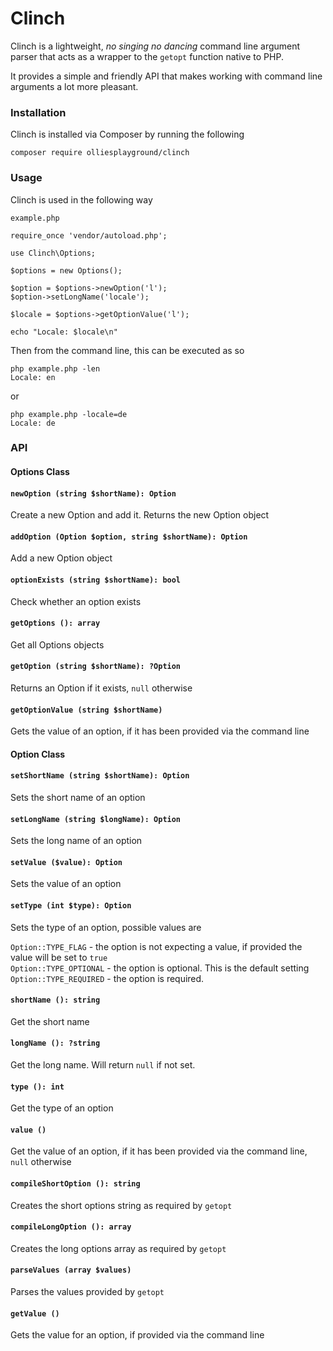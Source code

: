 # Clinch

Clinch is a lightweight, _no singing no dancing_ command line argument parser that acts as a 
wrapper to the `getopt` function native to PHP.

It provides a simple and friendly API that makes working with command line 
arguments a lot more pleasant.

### Installation

Clinch is installed via Composer by running the following

```
composer require olliesplayground/clinch
``` 

### Usage

Clinch is used in the following way

`example.php`

```
require_once 'vendor/autoload.php';

use Clinch\Options;

$options = new Options();

$option = $options->newOption('l');
$option->setLongName('locale');

$locale = $options->getOptionValue('l');

echo "Locale: $locale\n"

```

Then from the command line, this can be executed as so

```
php example.php -len
Locale: en
```

or

```
php example.php -locale=de
Locale: de
```

### API

#### Options Class

#### `newOption (string $shortName): Option`

Create a new Option and add it. Returns the new Option object

#### `addOption (Option $option, string $shortName): Option`

Add a new Option object

#### `optionExists (string $shortName): bool` 

Check whether an option exists

#### `getOptions (): array`

Get all Options objects

#### `getOption (string $shortName): ?Option`

Returns an Option if it exists, `null` otherwise

#### `getOptionValue (string $shortName)`

Gets the value of an option, if it has been provided via the command line

#### Option Class

#### `setShortName (string $shortName): Option`

Sets the short name of an option

#### `setLongName (string $longName): Option`

Sets the long name of an option

#### `setValue ($value): Option`

Sets the value of an option

#### `setType (int $type): Option`

Sets the type of an option, possible values are 

`Option::TYPE_FLAG` - the option is not expecting a value, if provided the value will be set to `true`  
`Option::TYPE_OPTIONAL` - the option is optional. This is the default setting  
`Option::TYPE_REQUIRED` - the option is required.  
 
#### `shortName (): string`

Get the short name

#### `longName (): ?string`

Get the long name. Will return `null` if not set.

#### `type (): int`

Get the type of an option

#### `value ()`

Get the value of an option, if it has been provided via the command line, `null` otherwise

#### `compileShortOption (): string` 

Creates the short options string as required by `getopt`

#### `compileLongOption (): array` 

Creates the long options array as required by `getopt`

#### `parseValues (array $values)`

Parses the values provided by `getopt`

#### `getValue ()` 

Gets the value for an option, if provided via the command line
